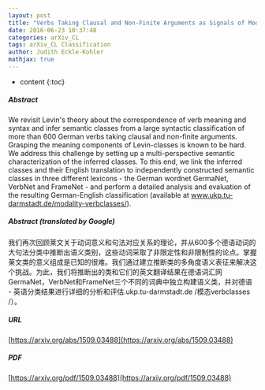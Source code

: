 ```yaml
---
layout: post
title: "Verbs Taking Clausal and Non-Finite Arguments as Signals of Modality - Revisiting the Issue of Meaning Grounded in Syntax"
date: 2016-06-23 10:37:48
categories: arXiv_CL
tags: arXiv_CL Classification
author: Judith Eckle-Kohler
mathjax: true
---
```


* content
{:toc}

##### Abstract
We revisit Levin's theory about the correspondence of verb meaning and syntax and infer semantic classes from a large syntactic classification of more than 600 German verbs taking clausal and non-finite arguments. Grasping the meaning components of Levin-classes is known to be hard. We address this challenge by setting up a multi-perspective semantic characterization of the inferred classes. To this end, we link the inferred classes and their English translation to independently constructed semantic classes in three different lexicons - the German wordnet GermaNet, VerbNet and FrameNet - and perform a detailed analysis and evaluation of the resulting German-English classification (available at www.ukp.tu-darmstadt.de/modality-verbclasses/).

##### Abstract (translated by Google)
我们再次回顾莱文关于动词意义和句法对应关系的理论，并从600多个德语动词的大句法分类中推断出语义类别，这些动词采取了非限定性和非限制性的论点。掌握莱文类的意义组成是已知的很难。我们通过建立推断类的多角度语义表征来解决这个挑战。为此，我们将推断出的类和它们的英文翻译结果在德语词汇网GermaNet，VerbNet和FrameNet三个不同的词典中独立构建语义类，并对德语 - 英语分类结果进行详细的分析和评估.ukp.tu-darmstadt.de /模态verbclasses /）。

##### URL
[https://arxiv.org/abs/1509.03488](https://arxiv.org/abs/1509.03488)

##### PDF
[https://arxiv.org/pdf/1509.03488](https://arxiv.org/pdf/1509.03488)

